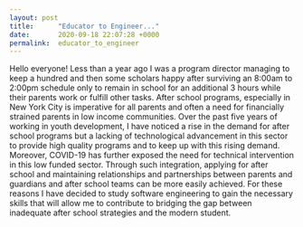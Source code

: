```yaml
---
layout: post
title:      "Educator to Engineer..."
date:       2020-09-18 22:07:28 +0000
permalink:  educator_to_engineer
---
```



Hello everyone! Less than a year ago I was a program director managing to keep a hundred and then some scholars happy after surviving an 8:00am to 2:00pm schedule only to remain in school for an additional 3 hours while their parents work or fulfill other tasks. After school programs, especially in New York City is imperative for all parents and often a need for financially strained parents in low income communities. Over the past five years of working in youth development, I have noticed a rise in the demand for after school programs but a lacking of technological advancement in this sector to provide high quality programs and to keep up with this rising demand. Moreover, COVID-19 has further exposed the need for technical intervention in this low funded sector. Through such integration, applying for after school and maintaining relationships and partnerships between parents and guardians and after school teams can be more easily achieved. For these reasons I have decided to study software engineering to gain the necessary skills that will allow me to contribute to bridging the gap between inadequate after school strategies and the modern student. 








